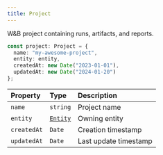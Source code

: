 ```yaml
---
title: Project
---
```


W&B project containing runs, artifacts, and reports.

```typescript
const project: Project = {
  name: "my-awesome-project",
  entity: entity,
  createdAt: new Date("2023-01-01"),
  updatedAt: new Date("2024-01-20")
};
```

| Property | Type | Description |
| :------- | :--- | :---------- |
| `name` | `string` | Project name |
| `entity` | [`Entity`](../data-types/entity.md) | Owning entity |
| `createdAt` | `Date` | Creation timestamp |
| `updatedAt` | `Date` | Last update timestamp |
